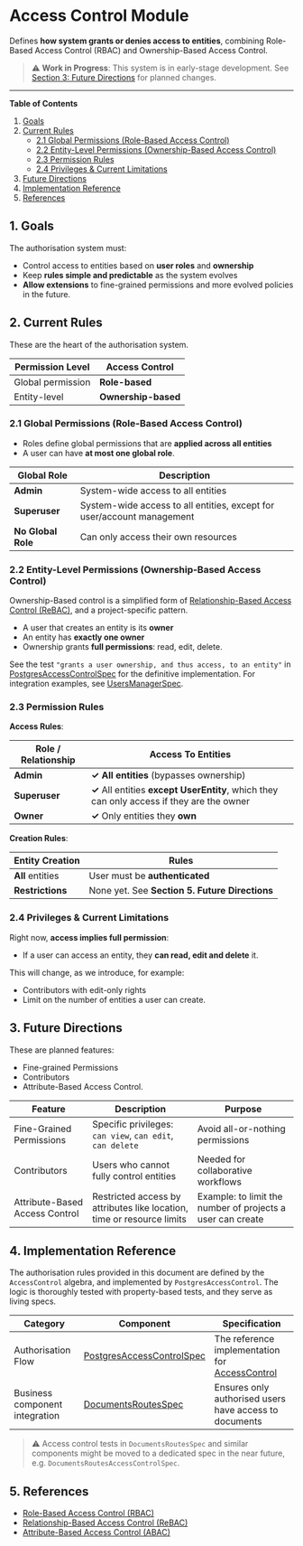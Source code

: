 # Access Control Module

Defines **how system grants or denies access to entities**, combining Role-Based Access Control (RBAC) and Ownership-Based Access Control.

> ⚠️ **Work in Progress**: This system is in early-stage development.
> See [Section 3: Future Directions](#3-future-directions) for planned changes.

---

**Table of Contents**

1. [Goals](#1-goals)
2. [Current Rules](#2-current-rules)
    - [2.1 Global Permissions (Role-Based Access Control)](#21-global-permissions-role-based-access-control)
    - [2.2 Entity-Level Permissions (Ownership-Based Access Control)](#22-entity-level-permissions-ownership-based-access-control)
    - [2.3 Permission Rules](#23-permission-rules)
    - [2.4 Privileges & Current Limitations](#24-privileges--current-limitations)
3. [Future Directions](#3-future-directions)
4. [Implementation Reference](#4-implementation-reference)
5. [References](#5-references)


## 1. Goals

The authorisation system must:
  * Control access to entities based on **user roles** and **ownership**
  * Keep **rules simple and predictable** as the system evolves
  * **Allow extensions** to fine-grained permissions and more evolved policies in the future.


## 2. Current Rules

These are the heart of the authorisation system.

| Permission Level         | Access Control      |
|--------------------------|---------------------|
| Global permission        | **Role-based**      |
| Entity-level             | **Ownership-based** |

### 2.1 Global Permissions (Role-Based Access Control)

* Roles define global permissions that are **applied across all entities**
* A user can have **at most one global role**.

| Global Role        | Description |
|--------------------|-------------|
| **Admin**          | System-wide access to all entities |
| **Superuser**      | System-wide access to all entities, except for user/account management |
| **No Global Role** | Can only access their own resources |

### 2.2 Entity-Level Permissions (Ownership-Based Access Control)

Ownership-Based control is a simplified form of [Relationship-Based Access Control (ReBAC)](https://en.wikipedia.org/wiki/Relationship-based_access_control), and a project-specific pattern.

* A user that creates an entity is its **owner**
* An entity has **exactly one owner**
* Ownership grants **full permissions**: read, edit, delete.


See the test `"grants a user ownership, and thus access, to an entity"` in [PostgresAccessControlSpec](/storage/src/it/scala/org/fiume/sketch/storage/authorisation/postgres/PostgresAccessControlSpec.scala) for the definitive implementation. For integration examples, see [UsersManagerSpec](/auth/src/test/scala/org/fiume/sketch/auth/accounts/UsersManagerSpec.scala).


### 2.3 Permission Rules

**Access Rules**:

| Role / Relationship | Access To Entities                          |
|---------------------|---------------------------------------------|
| **Admin**           | **✓** **All entities** (bypasses ownership) |
| **Superuser**       | **✓** All entities **except UserEntity**, which they can only access if they are the owner |
| **Owner**           | **✓** Only entities they **own**            |

**Creation Rules**:

| Entity Creation      | Rules                                          |
|----------------------|------------------------------------------------|
| **All** entities     | User must be **authenticated**                 |
| **Restrictions**     | None yet. See **Section 5. Future Directions** |

### 2.4 Privileges & Current Limitations

Right now, **access implies full permission**:
  * If a user can access an entity, they **can read, edit and delete** it.

This will change, as we introduce, for example:
  * Contributors with edit-only rights
  * Limit on the number of entities a user can create.


## 3. Future Directions

These are planned features:
* Fine-grained Permissions
* Contributors
* Attribute-Based Access Control.

| Feature                        | Description                             | Purpose                            |
|--------------------------------|-----------------------------------------|------------------------------------|
| Fine-Grained Permissions       | Specific privileges: `can view`, `can edit`, `can delete` | Avoid all-or-nothing permissions |
| Contributors                   | Users who cannot fully control entities | Needed for collaborative workflows |
| Attribute-Based Access Control | Restricted access by attributes like location, time or resource limits | Example: to limit the number of projects a user can create |


## 4. Implementation Reference

The authorisation rules provided in this document are defined by the `AccessControl` algebra, and implemented by `PostgresAccessControl`. The logic is thoroughly tested with property-based tests, and they serve as living specs.

| Category                       | Component                  | Specification                  |
|--------------------------------|----------------------------|--------------------------------|
| Authorisation Flow             | [PostgresAccessControlSpec](/storage/src/it/scala/org/fiume/sketch/storage/authorisation/postgres/PostgresAccessControlSpec.scala) | The reference implementation for [AccessControl](/shared-access-control/src/main/scala/org/fiume/sketch/shared/authorisation/AccessControl.scala) |
| Business component integration | [DocumentsRoutesSpec](/service/src/test/scala/org/fiume/sketch/http/DocumentsRoutesSpec.scala) | Ensures only authorised users have access to documents |


> ⚠️ Access control tests in `DocumentsRoutesSpec` and similar components might be moved to a dedicated spec in the near future, e.g. `DocumentsRoutesAccessControlSpec`.


## 5. References

* [Role-Based Access Control (RBAC)](https://en.wikipedia.org/wiki/Role-based_access_control)
* [Relationship-Based Access Control (ReBAC)](https://en.wikipedia.org/wiki/Relationship-based_access_control)
* [Attribute-Based Access Control (ABAC)](https://en.wikipedia.org/wiki/Attribute-based_access_control)
 
